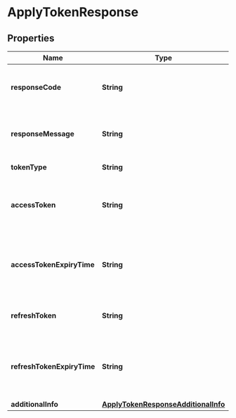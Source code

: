 

# ApplyTokenResponse


## Properties

| Name | Type | Description | Notes |
| - | - | - | - |
|**responseCode** | **String** | Response code. Refer to https://dashboard.dana.id/api-docs/read/110#HTML-ApplyToken-ResponseCodeandMessage |  |
|**responseMessage** | **String** | Response message. Refer to https://dashboard.dana.id/api-docs/read/110#HTML-ApplyToken-ResponseCodeandMessage |  |
|**tokenType** | **String** | Token type. Present if successfully processed |  [optional] |
|**accessToken** | **String** | This token is called Customer Token that will be used as a parameter on header in other API “Authorization-Customer”. Present if successfully processed |  |
|**accessTokenExpiryTime** | **String** | Expiry time for access token was given to user, in format YYYY-MM-DDTHH:mm:ss+07:00. Time must be in GMT+7 (Jakarta time). Present if successfully processed |  [optional] |
|**refreshToken** | **String** | This token is used for refresh session if existing token has been expired. Present if successfully processed |  [optional] |
|**refreshTokenExpiryTime** | **String** | Expiry time for refresh token was given to user, in format YYYY-MM-DDTHH:mm:ss+07:00. Time must be in GMT+7 (Jakarta time). Present if successfully processed |  [optional] |
|**additionalInfo** | [**ApplyTokenResponseAdditionalInfo**](ApplyTokenResponseAdditionalInfo.md) | Additional information |  [optional] |




